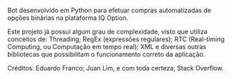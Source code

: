 Bot desenvolvido em Python para efetuar compras automatizadas de opções binárias na plataforma IQ Option.

Este projeto já possuí algum grau de complexidade, visto que utiliza conceitos de: Threading; RegEx (expressões regulares); RTC (Real-timing Computing, ou Computação em tempo real); XML e diversas outras bibliotecas que possibilitam o funcionamento correto da aplicação.

Créditos: Eduardo Franco; Juan Lim, e com toda certeza; Stack Overflow.
